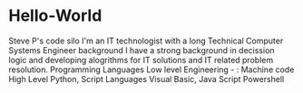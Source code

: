 # Hello-World
Steve P's  code silo 
I'm an IT technologist with a long Technical Computer Systems Engineer background
I have a strong  background in decission logic  and  developing alogrithms for IT solutions
and  IT related problem resolution. 
Programming Languages
Low level Engineering - : Machine code 
High Level Python, 
Script Languages Visual Basic, Java Script Powershell
